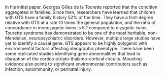 In his initial paper, Georges Gilles de la Tourette reported that the condition aggregated in families. Since then, researchers have learned that children with GTS have a family history 52% of the time. They have a first-degree relative with GTS at a rate 10 times the general population, and the ratio of concordance in monozygotic twins is 5:1 compared to dizygotic twins. Tourette syndrome has demonstrated to be one of the most heritable, non-Mendelian, neuropsychiatric disorders. However, multiple large studies have yet to identify a causal gene. GTS appears to be highly polygenic with environmental factors affecting ideographic phenotype. There have been some replicated studies identifying gene abnormalities that lead to disruption of the cortico-striato-thalamo-cortical circuits. Mounting evidence also points to significant environmental contributors such as infection, autoimmunity, or perinatal injury.